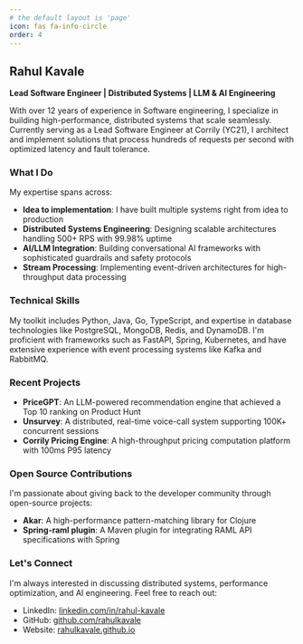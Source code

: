 ```yaml
---
# the default layout is 'page'
icon: fas fa-info-circle
order: 4
---
```


## Rahul Kavale
**Lead Software Engineer | Distributed Systems | LLM & AI Engineering**

With over 12 years of experience in Software engineering, I specialize in building high-performance, distributed systems that scale seamlessly. Currently serving as a Lead Software Engineer at Corrily (YC21), I architect and implement solutions that process hundreds of requests per second with optimized latency and fault tolerance.

### What I Do

My expertise spans across:

- **Idea to implementation**: I have built multiple systems right from idea to production
- **Distributed Systems Engineering**: Designing scalable architectures handling 500+ RPS with 99.98% uptime
- **AI/LLM Integration**: Building conversational AI frameworks with sophisticated guardrails and safety protocols
- **Stream Processing**: Implementing event-driven architectures for high-throughput data processing

### Technical Skills

My toolkit includes Python, Java, Go, TypeScript, and expertise in database technologies like PostgreSQL, MongoDB, Redis, and DynamoDB. I'm proficient with frameworks such as FastAPI, Spring, Kubernetes, and have extensive experience with event processing systems like Kafka and RabbitMQ.

### Recent Projects

- **PriceGPT**: An LLM-powered recommendation engine that achieved a Top 10 ranking on Product Hunt
- **Unsurvey**: A distributed, real-time voice-call system supporting 100K+ concurrent sessions
- **Corrily Pricing Engine**: A high-throughput pricing computation platform with 100ms P95 latency

### Open Source Contributions

I'm passionate about giving back to the developer community through open-source projects:
- **Akar**: A high-performance pattern-matching library for Clojure
- **Spring-raml plugin**: A Maven plugin for integrating RAML API specifications with Spring

### Let's Connect

I'm always interested in discussing distributed systems, performance optimization, and AI engineering. Feel free to reach out:

- LinkedIn: [linkedin.com/in/rahul-kavale](https://www.linkedin.com/in/rahul-kavale/)
- GitHub: [github.com/rahulkavale](https://github.com/rahulkavale)
- Website: [rahulkavale.github.io](http://rahulkavale.github.io)

